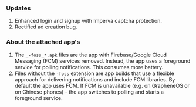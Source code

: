 ### Updates
1. Enhanced login and signup with Imperva captcha protection.
2. Rectified ad creation bug.

### About the attached app's
1. The `_-foss_*.apk` files are the app with Firebase/Google Cloud Messaging (FCM) services removed. Instead, the app uses a foreground service for polling notifications. This consumes more battery.
2. Files without the `-foss` extension are app builds that use a flexible approach for delivering notifications and include FCM libraries. By default the app uses FCM. If FCM is unavailable (e.g. on GrapheneOS or on Chinese phones) - the app switches to polling and starts a foreground service.